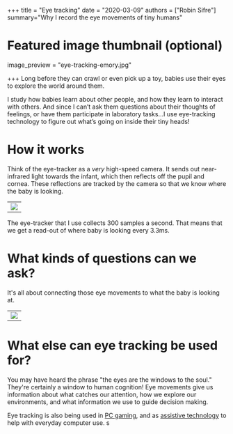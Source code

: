 +++
title = "Eye tracking"
date = "2020-03-09"
authors = ["Robin Sifre"]
summary="Why I record the eye movements of tiny humans"


# Featured image thumbnail (optional)
image_preview = "eye-tracking-emory.jpg"

+++
Long before they can crawl or even pick up a toy, babies use their eyes to explore the world around them.  

I study how babies learn about other people, and how they learn to interact with others. And since I can’t ask them questions about their thoughts of feelings, or have them participate in laboratory tasks...I use eye-tracking technology to figure out what’s going on inside their tiny heads!

# How it works
Think of the eye-tracker as a <i>very</i> high-speed camera. It sends out near-infrared light towards the infant, which then reflects off the pupil and cornea. These reflections are tracked by the camera so that we know where the baby is looking.  

<table class="image">
<tr><td><img src="/post-img/eye-tracking-mom.jpg" alt=" "/></td></tr>
</table>  

The eye-tracker that I use collects 300 samples a second. That means that we get a read-out of where baby is looking every 3.3ms. 

# What kinds of questions can we ask? 
It's all about connecting those eye movements to what the baby is looking at. 

<table class="image">
<tr><td><img src="/post-img/eye-tracking-dancing-ladies.png" alt=" "/></td></tr>
</table>  





# What else can eye tracking be used for?  
You may have heard the phrase "the eyes are the windows to the soul." They're certainly a window to human cognition! Eye movements give us information about what catches our attention, how we explore our environments, and what information we use to guide decision making.  

Eye tracking is also being used in [PC gaming](https://help.tobii.com/hc/en-us/articles/115003295025-Eye-tracking-in-gaming-how-does-it-work-), and as [assistive technology](https://www.abilities.com/community/assistive_eye-control.html) to help with everyday computer use. s